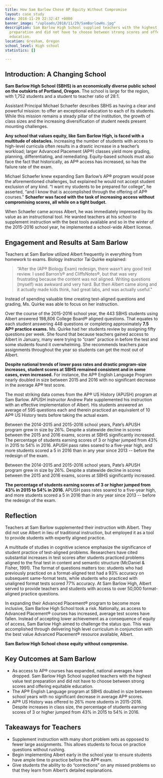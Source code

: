 ```yaml
---
title: How Sam Barlow Chose AP Equity Without Compromise
layout: case_study
date: 2018-11-29 22:32:47 +0000
banner_image: "/uploads/2018/11/29/SamBarlowHs.jpg"
description: Sam Barlow High School supplied teachers with the highest value test
  preparation and did not have to choose between strong scores and offering equitable
  education.
location: Gresham, Oregon
school_level: High school
statistics: []

---
```

## Introduction: A Changing School 

**Sam Barlow High School (SBHS) is an economically diverse public school on the outskirts of Portland, Oregon.** The school is large for the region, with 1,752 students and a student to teacher ratio of 28:1. 

Assistant Principal Michael Schaefer describes SBHS as having a clear and powerful mission: to offer an exceptional education to each of its students. While this mission remains a steady pillar of the institution, the growth of class sizes and the increasing diversification of student needs present mounting challenges. 

**Any school that values equity, like Sam Barlow High, is faced with a multitude of obstacles.** Increasing the number of students with access to high-level curricula often results in a drastic increase in a teacher’s workload; larger Advanced Placement (AP®) classes yield more grading, planning, differentiating, and remediating. Equity-based schools must also face the fact that historically, as AP® access has increased, so has the failure rate of the exam. 

Michael Schaefer knew expanding Sam Barlow’s AP® program would pose the aforementioned challenges, but explained he would not accept student exclusion of any kind. “I want my students to be prepared for college”, he asserted, “and I know that is accomplished through the offering of AP® courses.” **Schaefer was faced with the task of increasing access without compromising scores, all while on a tight budget.**

When Schaefer came across Albert, he was immediately impressed by its value as an instructional tool. He wanted teachers at his school to supplement instruction with the best tools available and so in the winter of the 2015-2016 school year, he implemented a school-wide Albert license.

## Engagement and Results at Sam Barlow 

Teachers at Sam Barlow utilized Albert frequently in everything from homework to exams. Biology instructor Tai Quirke explained: 

> “After the (AP® Biology Exam) redesign, there wasn’t any good test review. I used Barron’s® and CliffsNotes®, but that was very frustrating because the content was not aligned. Writing questions (myself) was awkward and very hard. But then Albert came along and it actually made kids think, had great labs, and was actually useful." 

Instead of spending valuable time creating test-aligned questions and grading, Ms. Quirke was able to focus on her instruction. 

Over the course of the 2015-2016 school year, the 443 SBHS students using Albert answered 198,806 College Board® aligned questions. That equates to each student answering 448 questions or completing approximately **7.5 AP® practice exams.** Ms. Quirke had her students review by assigning fifty questions per week. She found that because teachers gained access to Albert in January, many were trying to “cram” practice in before the test and some students found it overwhelming. She recommends teachers pace assignments throughout the year so students can get the most out of Albert. 

**Despite national trends of lower pass rates and drastic program-size increases, student scores at SBHS remained consistent and in some cases, even increased.** For instance, the AP® English Language Program nearly doubled in size between 2015 and 2016 with no significant decrease in the average AP® test score. 

The most striking data comes from the AP® US History (APUSH) program at Sam Barlow. APUSH instructor Andrew Pate supplemented his instruction with an effective implementation of Albert. His students answered an average of 595 questions each and therein practiced an equivalent of 10 AP® US History tests before taking the actual exam.

Between the 2014-2015 and 2015-2016 school years, Pate’s APUSH program grew in size by 26%. Despite a statewide decline in scores between the 2015 and 2016 exams, scores at SBHS significantly increased. The percentage of students earning scores of 3 or higher jumped from 43% in 2015 to 54% in 2016. APUSH pass rates soared to a five-year high, and more students scored a 5 in 2016 than in any year since 2013 -- before the redesign of the exam.

Between the 2014-2015 and 2015-2016 school years, Pate’s APUSH program grew in size by 26%. Despite a statewide decline in scores between the 2015 and 2016 exams, scores at SBHS significantly increased. 

**The percentage of students earning scores of 3 or higher jumped from 43% in 2015 to 54% in 2016.** APUSH pass rates soared to a five-year high, and more students scored a 5 in 2016 than in any year since 2013 -- before the redesign of the exam.

## Reflection 

Teachers at Sam Barlow supplemented their instruction with Albert. They did not use Albert in lieu of traditional instruction, but employed it as a tool to provide students with expertly aligned practice. 

A multitude of studies in cognitive science emphasize the significance of student practice of test-aligned problems. Researchers have cited substantial increases in test scores after students practiced problems aligned to the final test in content and semantic structure (McDaniel & Fisher, 1991). The format of questions matters too: students who had previously practiced on a format-aligned test had a 93% accuracy on subsequent same-format tests, while students who practiced with unaligned format tests scored 77% accuracy. At Sam Barlow High, Albert served to provide teachers and students with access to over 50,000 format-aligned practice questions. 

In expanding their Advanced Placement® program to become more inclusive, Sam Barlow High School took a risk. Nationally, as access to Advanced Placement® courses has increased, average test scores have fallen. Instead of accepting lower achievement as a consequence of equity of access, Sam Barlow High aimed to challenge the status quo. This was accomplished through delivering high level curriculum in conjunction with the best value Advanced Placement® resource available, Albert. 

**Sam Barlow High School chose equity without compromise.**

## Key Outcomes at Sam Barlow

* As access to AP® courses has expanded, national averages have dropped. Sam Barlow High School supplied teachers with the highest value test preparation and did not have to choose between strong scores and offering equitable education. 
* The AP® English Language program at SBHS doubled in size between school years with no significant decrease in average AP® scores. 
* AP® US History was offered to 26% more students in 2015-2016. Despite increases in class size, the percentage of students earning scores of 3 or higher jumped from 43% in 2015 to 54% in 2016.

## Takeaways for Teachers

* Supplement instruction with many short problem sets as opposed to fewer large assignments. This allows students to focus on practice questions without rushing. 
* Begin implementing Albert early in the school year to ensure students have ample time to practice before the AP® exam.
* Give students the ability to do “corrections” on any missed problems so that they learn from Albert’s detailed explanations.